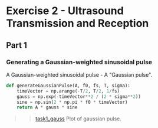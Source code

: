 # Exercise 2 - Ultrasound Transmission and Reception

## Part 1

### Generating a Gaussian-weighted sinusoidal pulse

A Gaussian-weighted sinusoidal pulse - A "Gaussian pulse".

```python
def generateGaussianPulse(A, f0, fs, T, sigma):
    timeVector = np.arange(-T/2, T/2, 1/fs)
    gauss = np.exp(-timeVector**2 / (2 * sigma**2))
    sine = np.sin(2 * np.pi * f0 * timeVector)
    return A * gauss * sine
```

>> [task1_gauss](figures/task1_gauss.png")
>> Plot of gaussian pulse.
